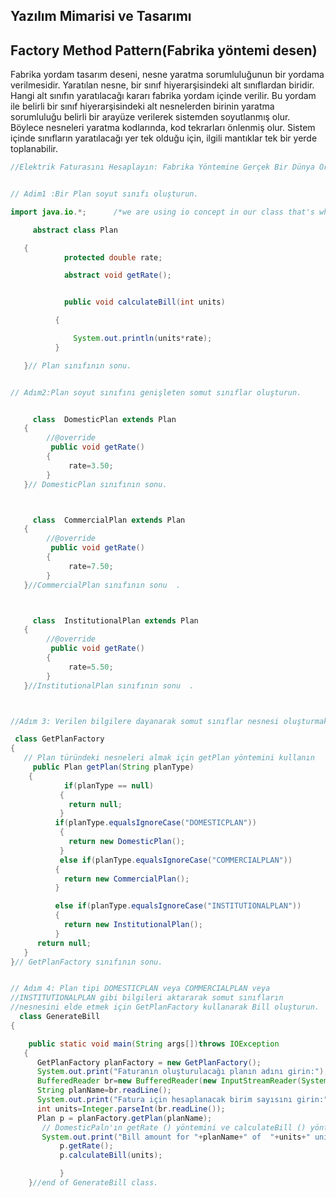 ## Yazılım Mimarisi ve Tasarımı


## Factory Method Pattern(Fabrika yöntemi desen)
Fabrika yordam tasarım deseni, nesne yaratma sorumluluğunun bir yordama verilmesidir. Yaratılan nesne, bir sınıf hiyerarşisindeki alt sınıflardan biridir. Hangi alt sınıfın yaratılacağı kararı fabrika yordam içinde verilir. Bu yordam ile belirli bir sınıf hiyerarşisindeki alt nesnelerden birinin yaratma sorumluluğu belirli bir arayüze verilerek sistemden soyutlanmış olur. Böylece nesneleri yaratma kodlarında, kod tekrarları önlenmiş olur. Sistem içinde sınıfların yaratılacağı yer tek olduğu için, ilgili mantıklar tek bir yerde toplanabilir.

```java
//Elektrik Faturasını Hesaplayın: Fabrika Yöntemine Gerçek Bir Dünya Örneğ


// Adim1 :Bir Plan soyut sınıfı oluşturun.

import java.io.*;      /*we are using io concept in our class that's why we are importing io pacakage.*/

     abstract class Plan

   {
            protected double rate;

            abstract void getRate();


            public void calculateBill(int units)

          {

              System.out.println(units*rate);
          }

   }// Plan sınıfının sonu.


// Adım2:Plan soyut sınıfını genişleten somut sınıflar oluşturun.


     class  DomesticPlan extends Plan
   {
        //@override
         public void getRate()
        {
             rate=3.50;
        }
   }// DomesticPlan sınıfının sonu.



     class  CommercialPlan extends Plan
   {
        //@override
         public void getRate()
        {
             rate=7.50;
        }
   }//CommercialPlan sınıfının sonu  .



     class  InstitutionalPlan extends Plan
   {
        //@override
         public void getRate()
        {
             rate=5.50;
        }
   }//InstitutionalPlan sınıfının sonu  .



//Adım 3: Verilen bilgilere dayanarak somut sınıflar nesnesi oluşturmak için bir GetPlanFactory oluşturun ..

 class GetPlanFactory
{
   // Plan türündeki nesneleri almak için getPlan yöntemini kullanın
     public Plan getPlan(String planType)
    {
            if(planType == null)
           {
             return null;
           }
	      if(planType.equalsIgnoreCase("DOMESTICPLAN"))
           {
             return new DomesticPlan();
           }
           else if(planType.equalsIgnoreCase("COMMERCIALPLAN"))
          {
            return new CommercialPlan();
          }

          else if(planType.equalsIgnoreCase("INSTITUTIONALPLAN"))
          {
            return new InstitutionalPlan();
          }
      return null;
   }
}// GetPlanFactory sınıfının sonu.


// Adım 4: Plan tipi DOMESTICPLAN veya COMMERCIALPLAN veya
//INSTITUTIONALPLAN gibi bilgileri aktararak somut sınıfların
//nesnesini elde etmek için GetPlanFactory kullanarak Bill oluşturun.
  class GenerateBill
{

    public static void main(String args[])throws IOException
   {
      GetPlanFactory planFactory = new GetPlanFactory();
      System.out.print("Faturanın oluşturulacağı planın adını girin:");
      BufferedReader br=new BufferedReader(new InputStreamReader(System.in));
      String planName=br.readLine();
      System.out.print("Fatura için hesaplanacak birim sayısını girin:");
      int units=Integer.parseInt(br.readLine());
      Plan p = planFactory.getPlan(planName);
       // DomesticPaln'ın getRate () yöntemini ve calculateBill () yöntemini çağırın.
       System.out.print("Bill amount for "+planName+" of  "+units+" units is: ");
           p.getRate();
           p.calculateBill(units);

           }
    }//end of GenerateBill class.

